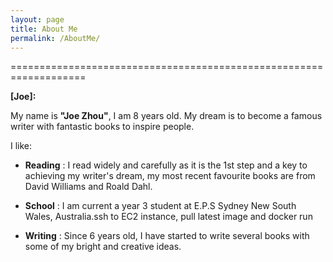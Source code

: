 ```yaml
---
layout: page
title: About Me
permalink: /AboutMe/
---
```


===================================================================

<b>[Joe]: </b>

My name is <b>"Joe Zhou"</b>, I am 8 years old. My dream is to become a famous writer with fantastic books to inspire people. 



I like: 

- <b>Reading</b> : I read widely and carefully as it is the 1st step and a key to achieving my writer's dream, my most recent favourite books are from David Williams and Roald Dahl.

- <b>School</b> : I am current a year 3 student at E.P.S Sydney New South Wales, Australia.ssh to EC2 instance, pull latest image and docker run

- <b>Writing</b> : Since 6 years old, I have started to write several books with some of my bright and creative ideas. 

